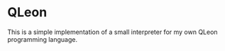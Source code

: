 # QLeon
This is a simple implementation of a small interpreter for my own QLeon programming language.

